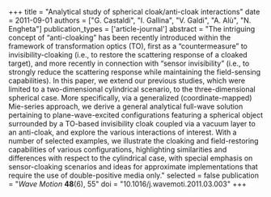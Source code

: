 +++
title = "Analytical study of spherical cloak/anti-cloak interactions"
date = 2011-09-01
authors = ["G. Castaldi", "I. Gallina", "V. Galdi", "A. Alù", "N. Engheta"]
publication_types = ['article-journal']
abstract = "The intriguing concept of “anti-cloaking” has been recently introduced within the framework of transformation optics (TO), first as a “countermeasure” to invisibility-cloaking (i.e., to restore the scattering response of a cloaked target), and more recently in connection with “sensor invisibility” (i.e., to strongly reduce the scattering response while maintaining the field-sensing capabilities). In this paper, we extend our previous studies, which were limited to a two-dimensional cylindrical scenario, to the three-dimensional spherical case. More specifically, via a generalized (coordinate-mapped) Mie-series approach, we derive a general analytical full-wave solution pertaining to plane-wave-excited configurations featuring a spherical object surrounded by a TO-based invisibility cloak coupled via a vacuum layer to an anti-cloak, and explore the various interactions of interest. With a number of selected examples, we illustrate the cloaking and field-restoring capabilities of various configurations, highlighting similarities and differences with respect to the cylindrical case, with special emphasis on sensor-cloaking scenarios and ideas for approximate implementations that require the use of double-positive media only."
selected = false
publication = "*Wave Motion* **48**(6), 55"
doi = "10.1016/j.wavemoti.2011.03.003"
+++
